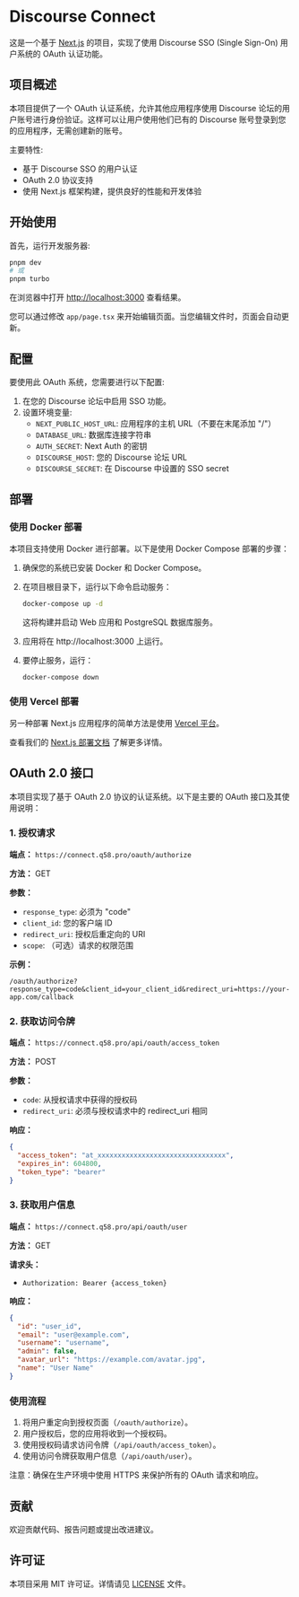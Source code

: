 # Discourse Connect

这是一个基于 [Next.js](https://nextjs.org/) 的项目，实现了使用 Discourse SSO (Single Sign-On) 用户系统的 OAuth 认证功能。

## 项目概述

本项目提供了一个 OAuth 认证系统，允许其他应用程序使用 Discourse 论坛的用户账号进行身份验证。这样可以让用户使用他们已有的 Discourse 账号登录到您的应用程序，无需创建新的账号。

主要特性:

- 基于 Discourse SSO 的用户认证
- OAuth 2.0 协议支持
- 使用 Next.js 框架构建，提供良好的性能和开发体验

## 开始使用

首先，运行开发服务器:

```bash
pnpm dev
# 或
pnpm turbo
```

在浏览器中打开 [http://localhost:3000](http://localhost:3000) 查看结果。

您可以通过修改 `app/page.tsx` 来开始编辑页面。当您编辑文件时，页面会自动更新。

## 配置

要使用此 OAuth 系统，您需要进行以下配置:

1. 在您的 Discourse 论坛中启用 SSO 功能。
2. 设置环境变量:
   - `NEXT_PUBLIC_HOST_URL`: 应用程序的主机 URL（不要在末尾添加 "/"）
   - `DATABASE_URL`: 数据库连接字符串
   - `AUTH_SECRET`: Next Auth 的密钥
   - `DISCOURSE_HOST`: 您的 Discourse 论坛 URL
   - `DISCOURSE_SECRET`: 在 Discourse 中设置的 SSO secret

## 部署

### 使用 Docker 部署

本项目支持使用 Docker 进行部署。以下是使用 Docker Compose 部署的步骤：

1. 确保您的系统已安装 Docker 和 Docker Compose。

2. 在项目根目录下，运行以下命令启动服务：

   ```bash
   docker-compose up -d
   ```

   这将构建并启动 Web 应用和 PostgreSQL 数据库服务。

3. 应用将在 http://localhost:3000 上运行。

4. 要停止服务，运行：

   ```bash
   docker-compose down
   ```

### 使用 Vercel 部署

另一种部署 Next.js 应用程序的简单方法是使用 [Vercel 平台](https://vercel.com/new?utm_medium=default-template&filter=next.js&utm_source=create-next-app&utm_campaign=create-next-app-readme)。

查看我们的 [Next.js 部署文档](https://nextjs.org/docs/deployment) 了解更多详情。

## OAuth 2.0 接口

本项目实现了基于 OAuth 2.0 协议的认证系统。以下是主要的 OAuth 接口及其使用说明：

### 1. 授权请求

**端点：** `https://connect.q58.pro/oauth/authorize`

**方法：** GET

**参数：**

- `response_type`: 必须为 "code"
- `client_id`: 您的客户端 ID
- `redirect_uri`: 授权后重定向的 URI
- `scope`: （可选）请求的权限范围

**示例：**

```
/oauth/authorize?response_type=code&client_id=your_client_id&redirect_uri=https://your-app.com/callback
```

### 2. 获取访问令牌

**端点：** `https://connect.q58.pro/api/oauth/access_token`

**方法：** POST

**参数：**

- `code`: 从授权请求中获得的授权码
- `redirect_uri`: 必须与授权请求中的 redirect_uri 相同

**响应：**

```json
{
  "access_token": "at_xxxxxxxxxxxxxxxxxxxxxxxxxxxxxxxx",
  "expires_in": 604800,
  "token_type": "bearer"
}
```

### 3. 获取用户信息

**端点：** `https://connect.q58.pro/api/oauth/user`

**方法：** GET

**请求头：**

- `Authorization: Bearer {access_token}`

**响应：**

```json
{
  "id": "user_id",
  "email": "user@example.com",
  "username": "username",
  "admin": false,
  "avatar_url": "https://example.com/avatar.jpg",
  "name": "User Name"
}
```

### 使用流程

1. 将用户重定向到授权页面（`/oauth/authorize`）。
2. 用户授权后，您的应用将收到一个授权码。
3. 使用授权码请求访问令牌（`/api/oauth/access_token`）。
4. 使用访问令牌获取用户信息（`/api/oauth/user`）。

注意：确保在生产环境中使用 HTTPS 来保护所有的 OAuth 请求和响应。

## 贡献

欢迎贡献代码、报告问题或提出改进建议。

## 许可证

本项目采用 MIT 许可证。详情请见 [LICENSE](LICENSE) 文件。
